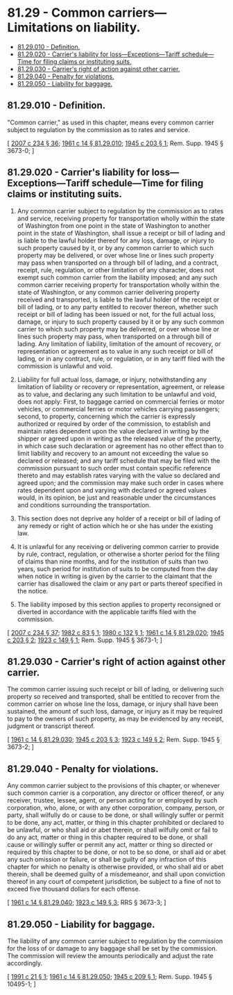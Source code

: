 # 81.29 - Common carriers—Limitations on liability.
* [81.29.010 - Definition.](#8129010---definition)
* [81.29.020 - Carrier's liability for loss—Exceptions—Tariff schedule—Time for filing claims or instituting suits.](#8129020---carriers-liability-for-lossexceptionstariff-scheduletime-for-filing-claims-or-instituting-suits)
* [81.29.030 - Carrier's right of action against other carrier.](#8129030---carriers-right-of-action-against-other-carrier)
* [81.29.040 - Penalty for violations.](#8129040---penalty-for-violations)
* [81.29.050 - Liability for baggage.](#8129050---liability-for-baggage)
## 81.29.010 - Definition.
"Common carrier," as used in this chapter, means every common carrier subject to regulation by the commission as to rates and service.

\[ [2007 c 234 § 36](http://lawfilesext.leg.wa.gov/biennium/2007-08/Pdf/Bills/Session%20Laws/House/1312-S.SL.pdf?cite=2007%20c%20234%20§%2036); [1961 c 14 § 81.29.010](http://leg.wa.gov/CodeReviser/documents/sessionlaw/1961c14.pdf?cite=1961%20c%2014%20§%2081.29.010); [1945 c 203 § 1](http://leg.wa.gov/CodeReviser/documents/sessionlaw/1945c203.pdf?cite=1945%20c%20203%20§%201); Rem. Supp. 1945 § 3673-0; \]

## 81.29.020 - Carrier's liability for loss—Exceptions—Tariff schedule—Time for filing claims or instituting suits.
1. Any common carrier subject to regulation by the commission as to rates and service, receiving property for transportation wholly within the state of Washington from one point in the state of Washington to another point in the state of Washington, shall issue a receipt or bill of lading and is liable to the lawful holder thereof for any loss, damage, or injury to such property caused by it, or by any common carrier to which such property may be delivered, or over whose line or lines such property may pass when transported on a through bill of lading, and a contract, receipt, rule, regulation, or other limitation of any character, does not exempt such common carrier from the liability imposed; and any such common carrier receiving property for transportation wholly within the state of Washington, or any common carrier delivering property received and transported, is liable to the lawful holder of the receipt or bill of lading, or to any party entitled to recover thereon, whether such receipt or bill of lading has been issued or not, for the full actual loss, damage, or injury to such property caused by it or by any such common carrier to which such property may be delivered, or over whose line or lines such property may pass, when transported on a through bill of lading. Any limitation of liability, limitation of the amount of recovery, or representation or agreement as to value in any such receipt or bill of lading, or in any contract, rule, or regulation, or in any tariff filed with the commission is unlawful and void.

2. Liability for full actual loss, damage, or injury, notwithstanding any limitation of liability or recovery or representation, agreement, or release as to value, and declaring any such limitation to be unlawful and void, does not apply: First, to baggage carried on commercial ferries or motor vehicles, or commercial ferries or motor vehicles carrying passengers; second, to property, concerning which the carrier is expressly authorized or required by order of the commission, to establish and maintain rates dependent upon the value declared in writing by the shipper or agreed upon in writing as the released value of the property, in which case such declaration or agreement has no other effect than to limit liability and recovery to an amount not exceeding the value so declared or released; and any tariff schedule that may be filed with the commission pursuant to such order must contain specific reference thereto and may establish rates varying with the value so declared and agreed upon; and the commission may make such order in cases where rates dependent upon and varying with declared or agreed values would, in its opinion, be just and reasonable under the circumstances and conditions surrounding the transportation.

3. This section does not deprive any holder of a receipt or bill of lading of any remedy or right of action which he or she has under the existing law.

4. It is unlawful for any receiving or delivering common carrier to provide by rule, contract, regulation, or otherwise a shorter period for the filing of claims than nine months, and for the institution of suits than two years, such period for institution of suits to be computed from the day when notice in writing is given by the carrier to the claimant that the carrier has disallowed the claim or any part or parts thereof specified in the notice.

5. The liability imposed by this section applies to property reconsigned or diverted in accordance with the applicable tariffs filed with the commission.

\[ [2007 c 234 § 37](http://lawfilesext.leg.wa.gov/biennium/2007-08/Pdf/Bills/Session%20Laws/House/1312-S.SL.pdf?cite=2007%20c%20234%20§%2037); [1982 c 83 § 1](http://leg.wa.gov/CodeReviser/documents/sessionlaw/1982c83.pdf?cite=1982%20c%2083%20§%201); [1980 c 132 § 1](http://leg.wa.gov/CodeReviser/documents/sessionlaw/1980c132.pdf?cite=1980%20c%20132%20§%201); [1961 c 14 § 81.29.020](http://leg.wa.gov/CodeReviser/documents/sessionlaw/1961c14.pdf?cite=1961%20c%2014%20§%2081.29.020); [1945 c 203 § 2](http://leg.wa.gov/CodeReviser/documents/sessionlaw/1945c203.pdf?cite=1945%20c%20203%20§%202); [1923 c 149 § 1](http://leg.wa.gov/CodeReviser/documents/sessionlaw/1923c149.pdf?cite=1923%20c%20149%20§%201); Rem. Supp. 1945 § 3673-1; \]

## 81.29.030 - Carrier's right of action against other carrier.
The common carrier issuing such receipt or bill of lading, or delivering such property so received and transported, shall be entitled to recover from the common carrier on whose line the loss, damage, or injury shall have been sustained, the amount of such loss, damage, or injury as it may be required to pay to the owners of such property, as may be evidenced by any receipt, judgment or transcript thereof.

\[ [1961 c 14 § 81.29.030](http://leg.wa.gov/CodeReviser/documents/sessionlaw/1961c14.pdf?cite=1961%20c%2014%20§%2081.29.030); [1945 c 203 § 3](http://leg.wa.gov/CodeReviser/documents/sessionlaw/1945c203.pdf?cite=1945%20c%20203%20§%203); [1923 c 149 § 2](http://leg.wa.gov/CodeReviser/documents/sessionlaw/1923c149.pdf?cite=1923%20c%20149%20§%202); Rem. Supp. 1945 § 3673-2; \]

## 81.29.040 - Penalty for violations.
Any common carrier subject to the provisions of this chapter, or whenever such common carrier is a corporation, any director or officer thereof, or any receiver, trustee, lessee, agent, or person acting for or employed by such corporation, who, alone, or with any other corporation, company, person, or party, shall wilfully do or cause to be done, or shall willingly suffer or permit to be done, any act, matter, or thing in this chapter prohibited or declared to be unlawful, or who shall aid or abet therein, or shall wilfully omit or fail to do any act, matter or thing in this chapter required to be done, or shall cause or willingly suffer or permit any act, matter or thing so directed or required by this chapter to be done, or not to be so done, or shall aid or abet any such omission or failure, or shall be guilty of any infraction of this chapter for which no penalty is otherwise provided, or who shall aid or abet therein, shall be deemed guilty of a misdemeanor, and shall upon conviction thereof in any court of competent jurisdiction, be subject to a fine of not to exceed five thousand dollars for each offense.

\[ [1961 c 14 § 81.29.040](http://leg.wa.gov/CodeReviser/documents/sessionlaw/1961c14.pdf?cite=1961%20c%2014%20§%2081.29.040); [1923 c 149 § 3](http://leg.wa.gov/CodeReviser/documents/sessionlaw/1923c149.pdf?cite=1923%20c%20149%20§%203); RRS § 3673-3; \]

## 81.29.050 - Liability for baggage.
The liability of any common carrier subject to regulation by the commission for the loss of or damage to any baggage shall be set by the commission. The commission will review the amounts periodically and adjust the rate accordingly.

\[ [1991 c 21 § 1](http://lawfilesext.leg.wa.gov/biennium/1991-92/Pdf/Bills/Session%20Laws/Senate/5219.SL.pdf?cite=1991%20c%2021%20§%201); [1961 c 14 § 81.29.050](http://leg.wa.gov/CodeReviser/documents/sessionlaw/1961c14.pdf?cite=1961%20c%2014%20§%2081.29.050); [1945 c 209 § 1](http://leg.wa.gov/CodeReviser/documents/sessionlaw/1945c209.pdf?cite=1945%20c%20209%20§%201); Rem. Supp. 1945 § 10495-1; \]

